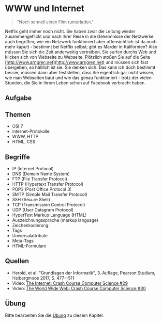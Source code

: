 # WWW und Internet

> "Noch schnell einen Film runterladen."

Netflix geht immer noch nicht. Sie haben zwar die Leitung wieder zusammengeflickt und nach Ihrer Reise in die Geheimnisse der Netzwerke auch begriffen, wie ein Netzwerk funktioniert aber offensichtlich ist da noch mehr kaputt - bestimmt bei Netflix selbst; gibt es Marder in Kalifornien? Also müssen Sie sich die Zeit anderweitig vertreiben. Sie surfen durchs Web und klicken sich von Webseite zu Webseite. Plötzlich stoßen Sie auf die Seite [http://www.arngren.net](http://www.arngren.net) und müssen sich fast übergeben, so häßlich ist sie. Sie denken sich: Das kann ich doch bestimmt besser, müssen dann aber feststellen, dass Sie eigentlich gar nicht wissen, wie man Webseiten baut und wie das genau funktioniert - trotz der vielen Stunden, die Sie in Ihrem Leben schon auf Facebook verbracht haben.

## Aufgabe

## Themen

  - OSI 7
  - Internet-Protokolle
  - WWW, HTTP
  - HTML, CSS

## Begriffe

  - IP (Internet Protocol)
  - DNS (Domain Name System)
  - FTP (File Transfer Protocol)
  - HTTP (Hypertext Transfer Protocol)
  - POP3 (Post Office Protocol 3)
  - SMTP (Simple Mail Transfer Protocol)
  - SSH (Secure Shell)
  - TCP (Transmission Control Protocol)
  - UDP (User Datagram Protocol)
  - HyperText Markup Language (HTML)
  - Auszeichnungssprache (markup language)
  - Zeichenkodierung
  - Tags
  - Universalattribute
  - Meta-Tags
  - HTML-Formulare


## Quellen

  * Herold, et al. "Grundlagen der Informatik", 3. Auflage, Pearson Studium, Halbergmoos 2017, S. 477--511
  * Video: [The Internet: Crash Course Computer Science #29](https://youtu.be/AEaKrq3SpW8)
  * Video: [The World Wide Web: Crash Course Computer Science #30](https://youtu.be/guvsH5OFizE)

## Übung

Bitte bearbeiten Sie die [Übung](exercise.md) zu diesem Kapitel.
